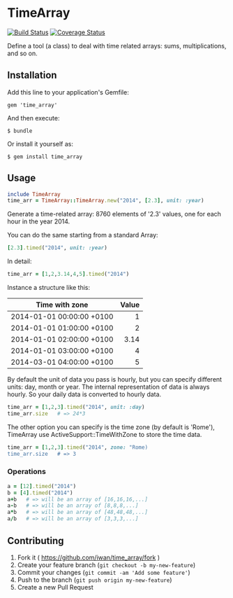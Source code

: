 # TimeArray

[![Build Status](https://travis-ci.org/iwan/time_array.png)](https://travis-ci.org/iwan/time_array)
[![Coverage Status](https://img.shields.io/coveralls/iwan/time_array.svg)](https://coveralls.io/r/iwan/time_array)

Define a tool (a class) to deal with time related arrays: sums, multiplications, and so on.

## Installation

Add this line to your application's Gemfile:

    gem 'time_array'

And then execute:

    $ bundle

Or install it yourself as:

    $ gem install time_array

## Usage

```ruby
include TimeArray
time_arr = TimeArray::TimeArray.new("2014", [2.3], unit: :year)
```
Generate a time-related array: 8760 elements of '2.3' values, one for each hour in the year 2014.

You can do the same starting from a standard Array:
```ruby
[2.3].timed("2014", unit: :year)
```



In detail:
```ruby
time_arr = [1,2,3.14,4,5].timed("2014")
```
Instance a structure like this:

| Time with zone            | Value |
|---------------------------|------:|
| 2014-01-01 00:00:00 +0100 |     1 |
| 2014-01-01 01:00:00 +0100 |     2 |
| 2014-01-01 02:00:00 +0100 |  3.14 |
| 2014-01-01 03:00:00 +0100 |     4 |
| 2014-03-01 04:00:00 +0100 |     5 |



By default the unit of data you pass is hourly, but you can specify different units: day, month or year. The internal representation of data is always hourly. So your daily data is converted to hourly data.

```ruby
time_arr = [1,2,3].timed("2014", unit: :day)
time_arr.size   # => 24*3
```

The other option you can specify is the time zone (by default is 'Rome'), TimeArray use ActiveSupport::TimeWithZone to store the time data.

```ruby
time_arr = [1,2,3].timed("2014", zone: "Rome)
time_arr.size   # => 3
```

### Operations

```ruby
a = [12].timed("2014")
b = [4].timed("2014")
a+b   # => will be an array of [16,16,16,...]
a-b   # => will be an array of [8,8,8,...]
a*b   # => will be an array of [48,48,48,...]
a/b   # => will be an array of [3,3,3,...]
```




## Contributing

1. Fork it ( https://github.com/iwan/time_array/fork )
2. Create your feature branch (`git checkout -b my-new-feature`)
3. Commit your changes (`git commit -am 'Add some feature'`)
4. Push to the branch (`git push origin my-new-feature`)
5. Create a new Pull Request
